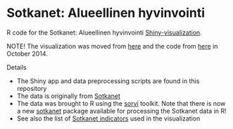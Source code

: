 Sotkanet: Alueellinen hyvinvointi
==============

R code for the Sotkanet: Alueellinen hyvinvointi [Shiny-visualization](https://ouzor.shinyapps.io/sotkanet/).

NOTE! The visualization was moved from [here](http://spark.rstudio.com/ouzor/Sotkanet/) and the code from [here](https://github.com/louhos/takomo/blob/master/Demos_Helsinki/Sotkanet/) in October 2014.

Details
* The Shiny app and data preprocessing scripts are found in this repository
* The data is originally from [Sotkanet](http://uusi.sotkanet.fi/portal/page/portal/etusivu)
* The data was brought to R using the [sorvi](http://louhos.github.io/sorvi/) toolkit. Note that there is now a new [sotkanet](https://github.com/ropengov/sotkanet) package available for processing the Sotkanet data in R!
* See also the list of [Sotkanet indicators](Sotkanet_valitut_indikaattorit_20130817.csv) used in the visualization


